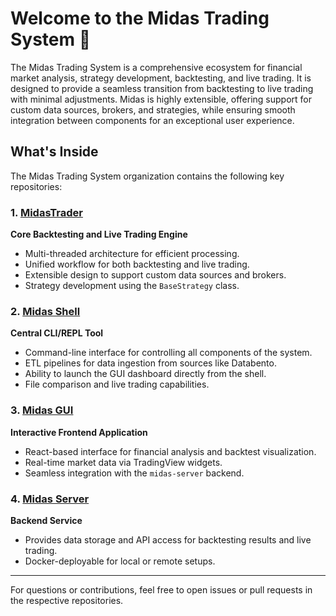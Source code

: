 # Welcome to the Midas Trading System 👋

The Midas Trading System is a comprehensive ecosystem for financial market analysis, strategy development, backtesting, and live trading. It is designed to provide a seamless transition from backtesting to live trading with minimal adjustments. Midas is highly extensible, offering support for custom data sources, brokers, and strategies, while ensuring smooth integration between components for an exceptional user experience.

## What's Inside

The Midas Trading System organization contains the following key repositories:

### 1. [MidasTrader](https://github.com/midassystems/midastrader)
**Core Backtesting and Live Trading Engine**
- Multi-threaded architecture for efficient processing.
- Unified workflow for both backtesting and live trading.
- Extensible design to support custom data sources and brokers.
- Strategy development using the `BaseStrategy` class.

### 2. [Midas Shell](https://github.com/midassystems/midas-shell)
**Central CLI/REPL Tool**
- Command-line interface for controlling all components of the system.
- ETL pipelines for data ingestion from sources like Databento.
- Ability to launch the GUI dashboard directly from the shell.
- File comparison and live trading capabilities.

### 3. [Midas GUI](https://github.com/midassystems/midas-gui)
**Interactive Frontend Application**
- React-based interface for financial analysis and backtest visualization.
- Real-time market data via TradingView widgets.
- Seamless integration with the `midas-server` backend.

### 4. [Midas Server](https://github.com/midassystems/midas-server)
**Backend Service**
- Provides data storage and API access for backtesting results and live trading.
- Docker-deployable for local or remote setups.
---

For questions or contributions, feel free to open issues or pull requests in the respective repositories.
